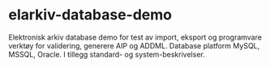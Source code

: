 elarkiv-database-demo
=====================

Elektronisk arkiv database demo for test av import, eksport og programvare verktøy for validering, generere AIP og ADDML. Database platform MySQL, MSSQL, Oracle. I tillegg standard- og system-beskrivelser.
